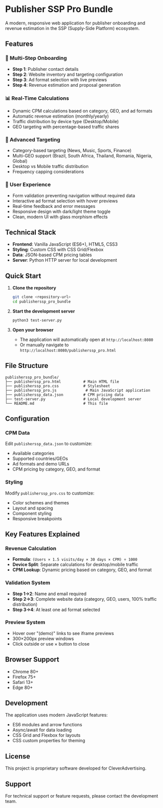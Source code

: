 # Publisher SSP Pro Bundle

A modern, responsive web application for publisher onboarding and revenue estimation in the SSP (Supply-Side Platform) ecosystem.

## Features

### 🚀 Multi-Step Onboarding
- **Step 1**: Publisher contact details
- **Step 2**: Website inventory and targeting configuration
- **Step 3**: Ad format selection with live previews
- **Step 4**: Revenue estimation and proposal generation

### 📊 Real-Time Calculations
- Dynamic CPM calculations based on category, GEO, and ad formats
- Automatic revenue estimation (monthly/yearly)
- Traffic distribution by device type (Desktop/Mobile)
- GEO targeting with percentage-based traffic shares

### 🎯 Advanced Targeting
- Category-based targeting (News, Music, Sports, Finance)
- Multi-GEO support (Brazil, South Africa, Thailand, Romania, Nigeria, Global)
- Desktop vs Mobile traffic distribution
- Frequency capping considerations

### 🔧 User Experience
- Form validation preventing navigation without required data
- Interactive ad format selection with hover previews
- Real-time feedback and error messages
- Responsive design with dark/light theme toggle
- Clean, modern UI with glass morphism effects

## Technical Stack

- **Frontend**: Vanilla JavaScript (ES6+), HTML5, CSS3
- **Styling**: Custom CSS with CSS Grid/Flexbox
- **Data**: JSON-based CPM pricing tables
- **Server**: Python HTTP server for local development

## Quick Start

1. **Clone the repository**
   ```bash
   git clone <repository-url>
   cd publisherssp_pro_bundle
   ```

2. **Start the development server**
   ```bash
   python3 test-server.py
   ```

3. **Open your browser**
   - The application will automatically open at `http://localhost:8080`
   - Or manually navigate to `http://localhost:8080/publisherssp_pro.html`

## File Structure

```
publisherssp_pro_bundle/
├── publisherssp_pro.html          # Main HTML file
├── publisherssp_pro.css           # Stylesheet
├── publisherssp_pro.js             # Main JavaScript application
├── publisherssp_data.json         # CPM pricing data
├── test-server.py                 # Local development server
└── README.md                      # This file
```

## Configuration

### CPM Data
Edit `publisherssp_data.json` to customize:
- Available categories
- Supported countries/GEOs
- Ad formats and demo URLs
- CPM pricing by category, GEO, and format

### Styling
Modify `publisherssp_pro.css` to customize:
- Color schemes and themes
- Layout and spacing
- Component styling
- Responsive breakpoints

## Key Features Explained

### Revenue Calculation
- **Formula**: `(Users × 1.5 visits/day × 30 days × CPM) ÷ 1000`
- **Device Split**: Separate calculations for desktop/mobile traffic
- **CPM Lookup**: Dynamic pricing based on category, GEO, and format

### Validation System
- **Step 1→2**: Name and email required
- **Step 2→3**: Complete website data (category, GEO, users, 100% traffic distribution)
- **Step 3→4**: At least one ad format selected

### Preview System
- Hover over "(demo)" links to see iframe previews
- 300×200px preview windows
- Click outside or use × button to close

## Browser Support

- Chrome 80+
- Firefox 75+
- Safari 13+
- Edge 80+

## Development

The application uses modern JavaScript features:
- ES6 modules and arrow functions
- Async/await for data loading
- CSS Grid and Flexbox for layouts
- CSS custom properties for theming

## License

This project is proprietary software developed for CleverAdvertising.

## Support

For technical support or feature requests, please contact the development team.